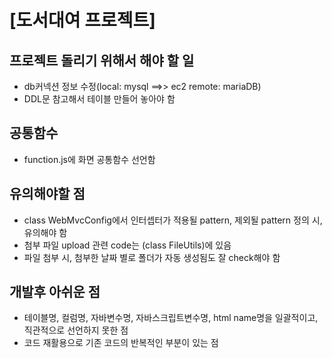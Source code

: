 # [도서대여 프로젝트]

## 프로젝트 돌리기 위해서 해야 할 일
- db커넥션 정보 수정(local: mysql ==>> ec2 remote: mariaDB)
- DDL문 참고해서 테이블 만들어 놓아야 함

## 공통함수
- function.js에 화면 공통함수 선언함

## 유의해야할 점
- class WebMvcConfig에서 인터셉터가 적용될 pattern, 제외될 pattern 정의 시, 유의해야 함
- 첨부 파일 upload 관련 code는 (class FileUtils)에 있음
- 파일 첨부 시, 첨부한 날짜 별로 폴더가 자동 생성됨도 잘 check해야 함

## 개발후 아쉬운 점
- 테이블명, 컬럼명, 자바변수명, 자바스크립트변수명, html name명을 일괄적이고, 직관적으로 선언하지 못한 점
- 코드 재활용으로 기존 코드의 반복적인 부분이 있는 점

